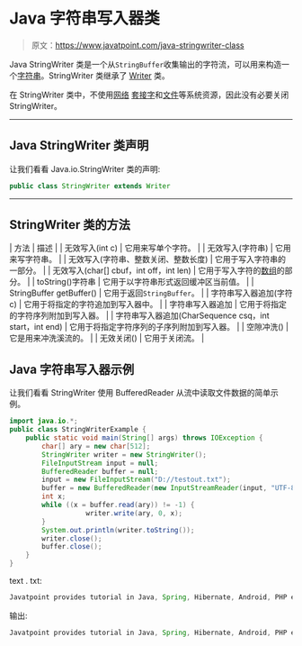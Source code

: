 # Java 字符串写入器类

> 原文：<https://www.javatpoint.com/java-stringwriter-class>

Java StringWriter 类是一个从`StringBuffer`收集输出的字符流，可以用来构造一个[字符串](java-string)。StringWriter 类继承了 [Writer](java-writer-class) 类。

在 StringWriter 类中，不使用[网络](java-networking) [套接字](socket-programming)和[文件](java-file-class)等系统资源，因此没有必要关闭 StringWriter。

* * *

## Java StringWriter 类声明

让我们看看 Java.io.StringWriter 类的声明:

```java
public class StringWriter extends Writer

```

* * *

## StringWriter 类的方法

| 方法 | 描述 |
| 无效写入(int c) | 它用来写单个字符。 |
| 无效写入(字符串) | 它用来写字符串。 |
| 无效写入(字符串、整数关闭、整数长度) | 它用于写入字符串的一部分。 |
| 无效写入(char[] cbuf，int off，int len) | 它用于写入字符的[数组](array-in-java)的部分。 |
| toString()字符串 | 它用于以字符串形式返回缓冲区当前值。 |
| StringBuffer getBuffer() | 它用于返回`StringBuffer`。 |
| 字符串写入器追加(字符 c) | 它用于将指定的字符追加到写入器中。 |
| 字符串写入器追加 | 它用于将指定的字符序列附加到写入器。 |
| 字符串写入器追加(CharSequence csq，int start，int end) | 它用于将指定字符序列的子序列附加到写入器。 |
| 空隙冲洗() | 它是用来冲洗溪流的。 |
| 无效关闭() | 它用于关闭流。 |

## Java 字符串写入器示例

让我们看看 StringWriter 使用 BufferedReader 从流中读取文件数据的简单示例。

```java
import java.io.*;
public class StringWriterExample {
	public static void main(String[] args) throws IOException {
		char[] ary = new char[512];
		StringWriter writer = new StringWriter();
		FileInputStream input = null;
		BufferedReader buffer = null;
		input = new FileInputStream("D://testout.txt");
		buffer = new BufferedReader(new InputStreamReader(input, "UTF-8"));
		int x;
		while ((x = buffer.read(ary)) != -1) {
                   writer.write(ary, 0, x);
		}
		System.out.println(writer.toString());		
		writer.close();
		buffer.close();
    }
}

```

text . txt:

```java
Javatpoint provides tutorial in Java, Spring, Hibernate, Android, PHP etc.

```

输出:

```java
Javatpoint provides tutorial in Java, Spring, Hibernate, Android, PHP etc.

```